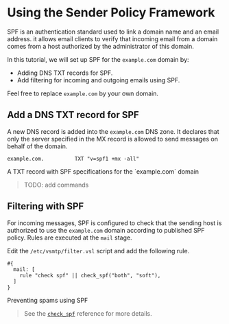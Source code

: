 # Using the Sender Policy Framework

SPF is an authentication standard used to link a domain name and an email address. it allows email clients to verify that incoming email from a domain comes from a host authorized by the administrator of this domain.

In this tutorial, we will set up SPF for the `example.com` domain by:

- Adding DNS TXT records for SPF.
- Add filtering for incoming and outgoing emails using SPF.

Feel free to replace `example.com` by your own domain.

## Add a DNS TXT record for SPF

A new DNS record is added into the `example.com` DNS zone. It declares that only the server specified in the MX record is allowed to send messages on behalf of the domain.

```shell
example.com.          TXT "v=spf1 +mx -all"
```
<p class="ann"> A TXT record with SPF specifications for the `example.com` domain </p>

> TODO: add commands

## Filtering with SPF

For incoming messages, SPF is configured to check that the sending host is authorized to use the `example.com` domain according to published SPF policy. Rules are executed at the `mail` stage.

Edit the `/etc/vsmtp/filter.vsl` script and add the following rule.

```
#{
  mail: [
    rule "check spf" || check_spf("both", "soft"),
  ]
}
```
<p class="ann"> Preventing spams using SPF </p>

> See the [`check_spf`][check_spf_fn_ref] reference for more details.

[check_spf_fn_ref]: ./../../ref/vSL/api/fn::global.md#check_spf
